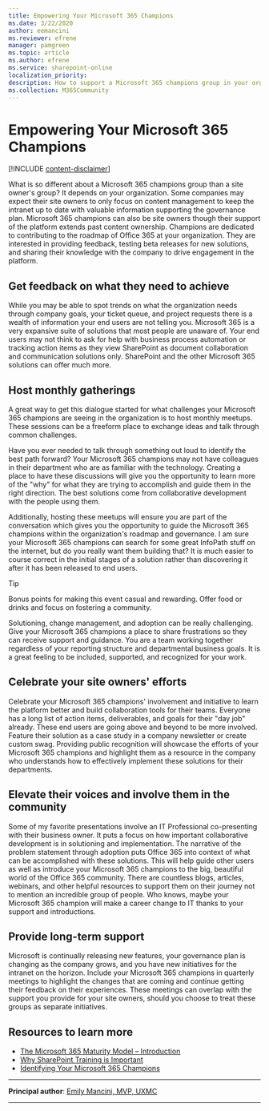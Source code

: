 ```yaml
---
title: Empowering Your Microsoft 365 Champions
ms.date: 3/22/2020
author: eemancini
ms.reviewer: efrene
manager: pamgreen
ms.topic: article
ms.author: efrene
ms.service: sharepoint-online
localization_priority: 
description: How to support a Microsoft 365 champions group in your organization. A follow up to Identifying Your Microsoft 365 Champions.
ms.collection: M365Community
---
```

 
# Empowering Your Microsoft 365 Champions

[!INCLUDE [content-disclaimer](includes/content-disclaimer.md)]

What is so different about a Microsoft 365 champions group than a site owner's group? It depends on your organization. Some companies may expect their site owners to only focus on content management to keep the intranet up to date with valuable information supporting the governance plan. Microsoft 365 champions can also be site owners though their support of the platform extends past content ownership. Champions are dedicated to contributing to the roadmap of Office 365 at your organization. They are interested in providing feedback, testing beta releases for new solutions, and sharing their knowledge with the company to drive engagement in the platform.

## Get feedback on what they need to achieve

While you may be able to spot trends on what the organization needs through company goals, your ticket queue, and project requests there is a wealth of information your end users are not telling you. Microsoft 365 is a very expansive suite of solutions that most people are unaware of. Your end users may not think to ask for help with business process automation or tracking action items as they view SharePoint as document collaboration and communication solutions only. SharePoint and the other Microsoft 365 solutions can offer much more.

## Host monthly gatherings

A great way to get this dialogue started for what challenges your Microsoft 365 champions are seeing in the organization is to host monthly meetups. These sessions can be a freeform place to exchange ideas and talk through common challenges.

Have you ever needed to talk through something out loud to identify the best path forward? Your Microsoft 365 champions may not have colleagues in their department who are as familiar with the technology. Creating a place to have these discussions will give you the opportunity to learn more of the "why" for what they are trying to accomplish and guide them in the right direction. The best solutions come from collaborative development with the people using them.

Additionally, hosting these meetups will ensure you are part of the conversation which gives you the opportunity to guide the Microsoft 365 champions within the organization's roadmap and governance. I am sure your Microsoft 365 champions can search for some great InfoPath stuff on the internet, but do you really want them building that? It is much easier to course correct in the initial stages of a solution rather than discovering it after it has been released to end users.

> [!TIP]
> Bonus points for making this event casual and rewarding.
> Offer food or drinks and focus on fostering a community.

Solutioning, change management, and adoption can be really challenging. Give your Microsoft 365 champions a place to share frustrations so they can receive support and guidance. You are a team working together regardless of your reporting structure and departmental business goals. It is a great feeling to be included, supported, and recognized for your work.

## Celebrate your site owners' efforts

Celebrate your Microsoft 365 champions' involvement and initiative to learn the platform better and build collaboration tools for their teams. Everyone has a long list of action items, deliverables, and goals for their "day job" already. These end users are going above and beyond to be more involved. Feature their solution as a case study in a company newsletter or create custom swag. Providing public recognition will showcase the efforts of your Microsoft 365 champions and highlight them as a resource in the company who understands how to effectively implement these solutions for their departments.

## Elevate their voices and involve them in the community

Some of my favorite presentations involve an IT Professional co-presenting with their business owner. It puts a focus on how important collaborative development is in solutioning and implementation. The narrative of the problem statement through adoption puts Office 365 into context of what can be accomplished with these solutions. This will help guide other users as well as introduce your Microsoft 365 champions to the big, beautiful world of the Office 365 community. There are countless blogs, articles, webinars, and other helpful resources to support them on their journey not to mention an incredible group of people. Who knows, maybe your Microsoft 365 champion will make a career change to IT thanks to your support and introductions.

## Provide long-term support

Microsoft is continually releasing new features, your governance plan is changing as the company grows, and you have new initiatives for the intranet on the horizon. Include your Microsoft 365 champions in quarterly meetings to highlight the changes that are coming and continue getting their feedback on their experiences. These meetings can overlap with the support you provide for your site owners, should you choose to treat these groups as separate initiatives.

## Resources to learn more

- [The Microsoft 365 Maturity Model – Introduction](https://docs.microsoft.com/microsoft-365/community/microsoft365-maturity-model--intro)
- [Why SharePoint Training is Important](https://docs.microsoft.com/microsoft-365/community/why-sharepoint-training-is-important)
- [Identifying Your Microsoft 365 Champions](https://docs.microsoft.com/microsoft-365/community/identifying-your-sharepoint-champions)

---

**Principal author**: [Emily Mancini, MVP, UXMC](http://www.linkedin.com/in/eemancini)

---
